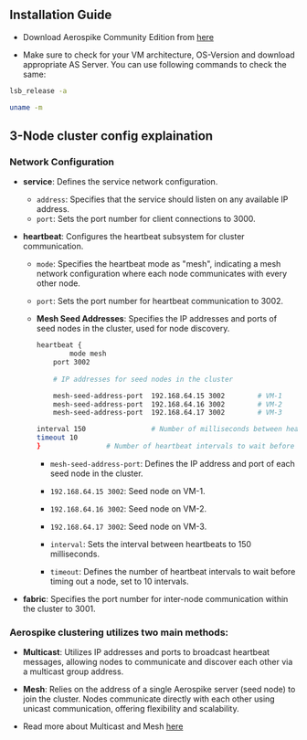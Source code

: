 ## Installation Guide

- Download Aerospike Community Edition from [here](https://aerospike.com/download/)

- Make sure to check for your VM architecture, OS-Version and download appropriate AS Server. 
You can use following commands to check the same:

```bash
lsb_release -a
```

```bash
uname -m
```

## 3-Node cluster config explaination


### Network Configuration
- **service**: Defines the service network configuration.
  - `address`: Specifies that the service should listen on any available IP address.
  - `port`: Sets the port number for client connections to 3000.

- **heartbeat**: Configures the heartbeat subsystem for cluster communication.
  - `mode`: Specifies the heartbeat mode as "mesh", indicating a mesh network configuration where each node communicates with every other node.
  - `port`: Sets the port number for heartbeat communication to 3002.

  - **Mesh Seed Addresses**: Specifies the IP addresses and ports of seed nodes in the cluster, used for node discovery.
    ```bash
    heartbeat {
    		mode mesh 
		port 3002
   
    	# IP addresses for seed nodes in the cluster

    	mesh-seed-address-port  192.168.64.15 3002        # VM-1
    	mesh-seed-address-port  192.168.64.16 3002        # VM-2
    	mesh-seed-address-port  192.168.64.17 3002        # VM-3

   	interval 150                # Number of milliseconds between heartbeats
   	timeout 10
    }                # Number of heartbeat intervals to wait before timing out a node
    ```

  
      - `mesh-seed-address-port`: Defines the IP address and port of each seed node in the cluster.
      - `192.168.64.15 3002`: Seed node on VM-1.
      - `192.168.64.16 3002`: Seed node on VM-2.
      - `192.168.64.17 3002`: Seed node on VM-3.

      - `interval`: Sets the interval between heartbeats to 150 milliseconds.
      - `timeout`: Defines the number of heartbeat intervals to wait before timing out a node, set to 10 intervals.

- **fabric**: Specifies the port number for inter-node communication within the cluster to 3001.

### Aerospike clustering utilizes two main methods:

- **Multicast**: Utilizes IP addresses and ports to broadcast heartbeat messages, allowing nodes to communicate and discover each other via a multicast group address.

- **Mesh**: Relies on the address of a single Aerospike server (seed node) to join the cluster. Nodes communicate directly with each other using unicast communication, offering flexibility and scalability.

- Read more about Multicast and Mesh [here](https://aerospike.com/docs/server/architecture/clustering.html)


